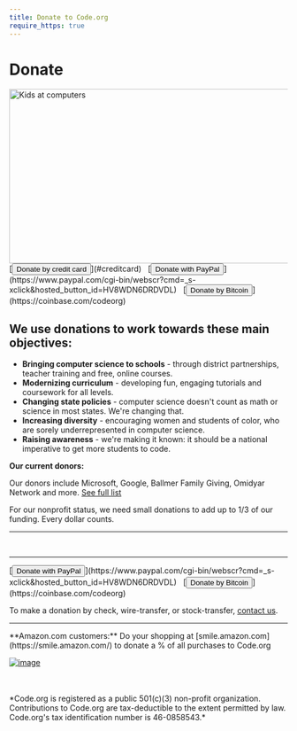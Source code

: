 ```yaml
---
title: Donate to Code.org
require_https: true
---
```


# Donate

<img src="/sites/default/files/fpcoverphoto.jpeg" alt="Kids at computers" width="851" height="315"/>

<br/>
[<button>Donate by credit card</button>](#creditcard) &nbsp;  [<button>Donate with PayPal</button>](https://www.paypal.com/cgi-bin/webscr?cmd=_s-xclick&hosted_button_id=HV8WDN6DRDVDL)    &nbsp; [<button>Donate by Bitcoin</button>](https://coinbase.com/codeorg)


## We use donations to work towards these main objectives:

- **Bringing computer science to schools** - through district partnerships, teacher training and free, online courses.
- **Modernizing curriculum** - developing fun, engaging tutorials and coursework for all levels.
- **Changing state policies** - computer science doesn't count as math or science in most states. We're changing that.
- **Increasing diversity** - encouraging women and students of color, who are sorely underrepresented in computer science.
- **Raising awareness** - we're making it known: it should be a national imperative to get more students to code.

**Our current donors:**

Our donors include Microsoft, Google, Ballmer Family Giving, Omidyar Network and more. [See full list](/about/donors)

For our nonprofit status, we need small donations to add up to 1/3 of our funding. Every dollar counts.

<hr/>
<a id="creditcard"></a>

<div style="width:450px">
<script type="text/javascript" src="https://secure.jotform.us/jsform/40637061509149"></script>
</div>
<br/>
<hr/>
[<button>Donate with PayPal</button>](https://www.paypal.com/cgi-bin/webscr?cmd=_s-xclick&hosted_button_id=HV8WDN6DRDVDL) &nbsp; [<button>Donate by Bitcoin</button>](https://coinbase.com/codeorg)

To make a donation by check, wire-transfer, or stock-transfer, [contact us](/contact).

<hr/>
**Amazon.com customers:**
Do your shopping at [smile.amazon.com](https://smile.amazon.com/) to donate a % of all purchases to Code.org

[![image](/images/guidestar.png)](http://www.guidestar.org/organizations/46-0858543/code-org.aspx)

<br />
<br />
*Code.org is registered as a public 501(c)(3) non-profit organization.
Contributions to Code.org are tax-deductible to the extent permitted by law.
Code.org's tax identification number is 46-0858543.*

